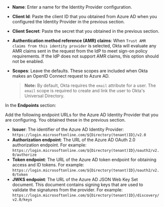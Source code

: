 * **Name**: Enter a name for the Identity Provider configuration.
* **Client Id**: Paste the client ID that you obtained from Azure AD when you configured the Identity Provider in the previous section.
* **Client Secret**: Paste the secret that you obtained in the previous section.
* **Authentication method reference (AMR) claims**: When `Trust AMR claims from this identity provider` is selected, Okta will evaluate any AMR claims sent in the request from the IdP to meet sign-on policy requirements. If the IdP does not support AMR claims, this option should not be enabled. 
* **Scopes**: Leave the defaults. These scopes are included when Okta makes an OpenID Connect request to Azure AD.

    > **Note:** By default, Okta requires the `email` attribute for a user. The `email` scope is required to create and link the user to Okta's Universal Directory.

In the **Endpoints** section:

Add the following endpoint URLs for the Azure AD Identity Provider that you are configuring. You obtained these in the previous section.

* **Issuer**: The identifier of the Azure AD Identity Provider: `https://login.microsoftonline.com/${Directory(tenant)ID}/v2.0`
* **Authorization endpoint**: The URL of the Azure AD OAuth 2.0 authorization endpoint. For example: `https://login.microsoftonline.com/${Directory(tenant)ID}/oauth2/v2.0/authorize`
* **Token endpoint**: The URL of the Azure AD token endpoint for obtaining access and ID tokens. For example: `https://login.microsoftonline.com/${Directory(tenant)ID}/oauth2/v2.0/token`
* **JWKS endpoint**: The URL of the Azure AD JSON Web Key Set document. This document contains signing keys that are used to validate the signatures from the provider. For example: `https://login.microsoftonline.com/${Directory(tenant)ID}/discovery/v2.0/keys`

